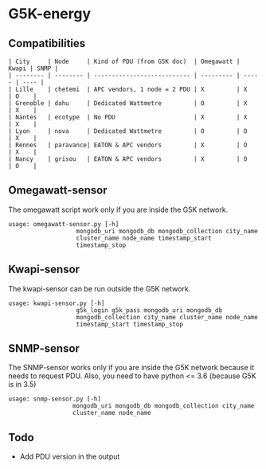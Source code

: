 # G5K-energy

## Compatibilities

	| City     | Node     | Kind of PDU (from G5K doc)  | Omegawatt | Kwapi | SNMP | 
	| -------- | -------- | --------------------------- | --------- | ----- | ---- | 
	| Lille    | chetemi  | APC vendors, 1 node = 2 PDU | X         | X     | O    | 
	| Grenoble | dahu     | Dedicated Wattmetre         | O         | X     | X    |
	| Nantes   | ecotype  | No PDU                      | X         | X     | X    |
	| Lyon     | nova     | Dedicated Wattmetre         | O         | O     | X    |
	| Rennes   | paravance| EATON & APC vendors         | X         | O     | X    |
	| Nancy    | grisou   | EATON & APC vendors         | X         | O     | O    |


## Omegawatt-sensor

The omegawatt script work only if you are inside the G5K network.

	usage: omegawatt-sensor.py [-h]
                       mongodb_uri mongodb_db mongodb_collection city_name
                       cluster_name node_name timestamp_start
                       timestamp_stop

## Kwapi-sensor

The kwapi-sensor can be run outside the G5K network.

	usage: kwapi-sensor.py [-h]
                       g5k_login g5k_pass mongodb_uri mongodb_db
                       mongodb_collection city_name cluster_name node_name
                       timestamp_start timestamp_stop

## SNMP-sensor

The SNMP-sensor works only if you are inside the G5K network because it needs to request PDU.
Also, you need to have python <= 3.6 (because G5K is in 3.5)

	usage: snmp-sensor.py [-h]
                      mongodb_uri mongodb_db mongodb_collection city_name
                      cluster_name node_name

## Todo

- Add PDU version in the output
